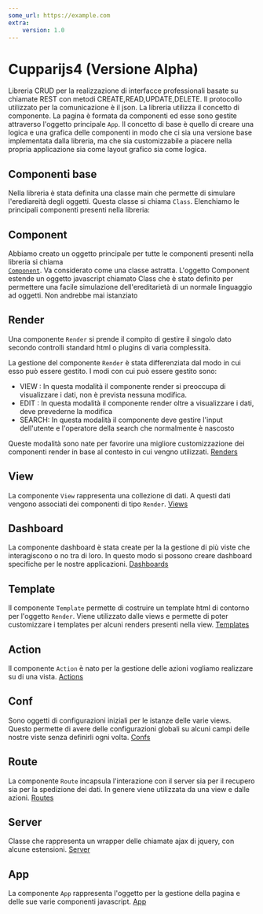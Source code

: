 ```yaml
---
some_url: https://example.com
extra:
    version: 1.0
---
```


# Cupparijs4 (Versione Alpha)

Libreria CRUD per la realizzazione di interfacce professionali basate su chiamate REST con 
metodi CREATE,READ,UPDATE,DELETE. Il protocollo utilizzato per la comunicazione è il json. 
La libreria utilizza il concetto di componente. La pagina è formata da componenti ed esse
sono gestite attraverso l'oggetto principale `App`. 
Il concetto di base è quello di creare una logica e una grafica delle componenti
in modo che ci sia una versione base implementata dalla libreria, ma che sia customizzabile
a piacere nella propria applicazione sia come layout grafico sia come logica.


## Componenti base

Nella libreria è stata definita una classe main che permette di simulare l'erediareità degli oggetti.
Questa classe si chiama `Class`. Elenchiamo le principali componenti presenti nella libreria:

## Component

Abbiamo creato un oggetto principale per tutte le componenti presenti nella libreria si chiama  
<a href="component">`Component`</a>. Va considerato come una classe astratta. L'oggetto Component
estende un oggetto javascript chiamato Class che è stato definito per permettere una facile simulazione
dell'ereditarietà di un normale linguaggio ad oggetti. Non andrebbe mai istanziato


## Render
Una componente `Render` si prende il compito di gestire il singolo dato secondo controlli standard html o plugins 
di varia complessità.

La gestione del componente `Render` è stata differenziata dal modo in cui esso può essere gestito. 
I modi con cui può essere gestito sono:

- VIEW : In questa modalità il componente render si preoccupa di visualizzare i dati, 
non è prevista nessuna modifica.
- EDIT : In questa modalità il componente render oltre a visualizzare i dati, deve prevederne
la modifica
- SEARCH: In questa modalità il componente deve gestire l'input dell'utente e l'operatore della search che normalmente
è nascosto

Queste modalità sono nate per favorire una migliore customizzazione dei componenti render
in base al contesto in cui vengno utilizzati.
[Renders](renders.md)


## View
La componente `View` rappresenta una collezione di dati. A questi dati 
vengono associati dei componenti di tipo `Render`. 
[Views](views.md)



## Dashboard
La componente dashboard è stata create per la la gestione di più viste che interagiscono o no tra di loro.
In questo modo si possono creare dashboard specifiche per le nostre applicazioni.
[Dashboards](dashboards.md)


## Template

Il componente `Template` permette di costruire un template html di contorno per l'oggetto `Render`. 
Viene utilizzato dalle views e permette di poter customizzare i templates per alcuni renders presenti nella
 view.
[Templates](templates.md)


## Action
Il componente `Action` è nato per la gestione delle azioni vogliamo realizzare su di una vista.
[Actions](actions.md)

## Conf
Sono oggetti di configurazioni iniziali per le istanze delle varie views. Questo permette di avere delle 
configurazioni globali su alcuni campi delle nostre viste senza definirli ogni volta.
[Confs](confs.md)

## Route
La componente `Route` incapsula l'interazione con il server sia per il recupero sia per la spedizione 
dei dati. In genere viene utilizzata da una view e dalle azioni.
[Routes](routes.md)


## Server
Classe che rappresenta un wrapper delle chiamate ajax di jquery, con alcune estensioni.
[Server](server.md)

## App
La componente `App` rappresenta l'oggetto per la gestione della pagina e delle sue varie componenti 
javascript.
[App](app.md)

